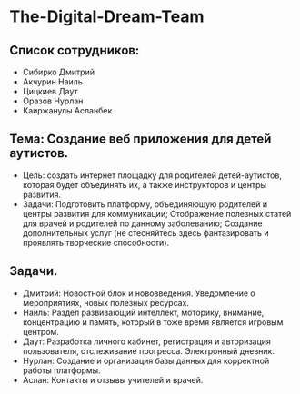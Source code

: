 # The-Digital-Dream-Team
## Список сотрудников:
* Сибирко Дмитрий
* Акчурин Наиль
* Цицкиев Даут
* Оразов Нурлан
* Каиржанулы Асланбек

## Тема: Создание веб приложения для детей аутистов.
* Цель: создать интернет площадку для родителей детей-аутистов, которая будет объединять их, а также инструкторов и центры развития.
* Задачи:
Подготовить платформу, объединяющую родителей и центры развития для коммуникации;
Отображение полезных статей для врачей и родителей по данному заболеванию;
Создание дополнительных услуг (не стесняйтесь здесь фантазировать и проявлять творческие способности).

## Задачи.
* Дмитрий:	Новостной блок и нововведения. Уведомление о мероприятиях, новых полезных ресурсах. 
* Наиль:	Раздел развивающий интеллект, моторику, внимание, концентрацию и память, который в тоже время является игровым центром.
* Даут:	Разработка личного кабинет, регистрация и авторизация пользователя, отслеживание прогресса. Электронный дневник. 
* Нурлан:	Создание и организация базы данных для корректной работы платформы.
* Аслан:	Контакты и отзывы учителей и врачей.
